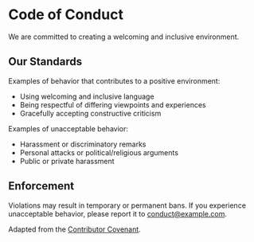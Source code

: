 # Code of Conduct

We are committed to creating a welcoming and inclusive environment.

## Our Standards

Examples of behavior that contributes to a positive environment:
- Using welcoming and inclusive language
- Being respectful of differing viewpoints and experiences
- Gracefully accepting constructive criticism

Examples of unacceptable behavior:
- Harassment or discriminatory remarks
- Personal attacks or political/religious arguments
- Public or private harassment

## Enforcement

Violations may result in temporary or permanent bans. If you experience unacceptable behavior, please report it to conduct@example.com.

Adapted from the [Contributor Covenant](https://www.contributor-covenant.org).
